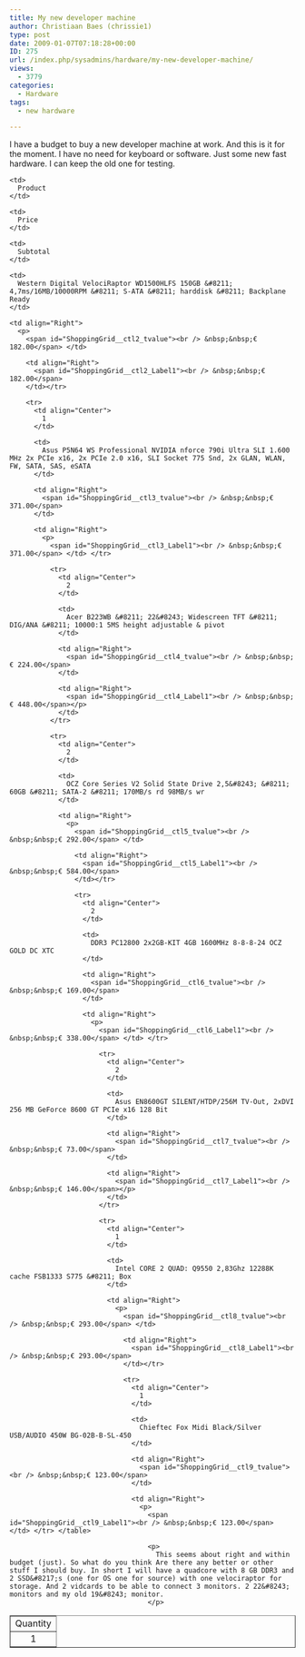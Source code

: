 ```yaml
---
title: My new developer machine
author: Christiaan Baes (chrissie1)
type: post
date: 2009-01-07T07:18:28+00:00
ID: 275
url: /index.php/sysadmins/hardware/my-new-developer-machine/
views:
  - 3779
categories:
  - Hardware
tags:
  - new hardware

---
```

I have a budget to buy a new developer machine at work. And this is it for the moment. I have no need for keyboard or software. Just some new fast hardware. I can keep the old one for testing. 

<table cellspacing="0" rules="all" border="1" id="ShoppingGrid">
  <tr>
    <td>
      Quantity
    </td>
    
    <td>
      Product
    </td>
    
    <td>
      Price
    </td>
    
    <td>
      Subtotal
    </td>
  </tr>
  
  <tr>
    <td align="Center">
      1
    </td>
    
    <td>
      Western Digital VelociRaptor WD1500HLFS 150GB &#8211; 4,7ms/16MB/10000RPM &#8211; S-ATA &#8211; harddisk &#8211; Backplane Ready
    </td>
    
    <td align="Right">
      <p>
        <span id="ShoppingGrid__ctl2_tvalue"><br /> &nbsp;&nbsp;€ 182.00</span> </td> 
        
        <td align="Right">
          <span id="ShoppingGrid__ctl2_Label1"><br /> &nbsp;&nbsp;€ 182.00</span>
        </td></tr> 
        
        <tr>
          <td align="Center">
            1
          </td>
          
          <td>
            Asus P5N64 WS Professional NVIDIA nforce 790i Ultra SLI 1.600 MHz 2x PCIe x16, 2x PCIe 2.0 x16, SLI Socket 775 Snd, 2x GLAN, WLAN, FW, SATA, SAS, eSATA
          </td>
          
          <td align="Right">
            <span id="ShoppingGrid__ctl3_tvalue"><br /> &nbsp;&nbsp;€ 371.00</span>
          </td>
          
          <td align="Right">
            <p>
              <span id="ShoppingGrid__ctl3_Label1"><br /> &nbsp;&nbsp;€ 371.00</span> </td> </tr> 
              
              <tr>
                <td align="Center">
                  2
                </td>
                
                <td>
                  Acer B223WB &#8211; 22&#8243; Widescreen TFT &#8211; DIG/ANA &#8211; 10000:1 5MS height adjustable & pivot
                </td>
                
                <td align="Right">
                  <span id="ShoppingGrid__ctl4_tvalue"><br /> &nbsp;&nbsp;€ 224.00</span>
                </td>
                
                <td align="Right">
                  <span id="ShoppingGrid__ctl4_Label1"><br /> &nbsp;&nbsp;€ 448.00</span></p>
                </td>
              </tr>
              
              <tr>
                <td align="Center">
                  2
                </td>
                
                <td>
                  OCZ Core Series V2 Solid State Drive 2,5&#8243; &#8211; 60GB &#8211; SATA-2 &#8211; 170MB/s rd 98MB/s wr
                </td>
                
                <td align="Right">
                  <p>
                    <span id="ShoppingGrid__ctl5_tvalue"><br /> &nbsp;&nbsp;€ 292.00</span> </td> 
                    
                    <td align="Right">
                      <span id="ShoppingGrid__ctl5_Label1"><br /> &nbsp;&nbsp;€ 584.00</span>
                    </td></tr> 
                    
                    <tr>
                      <td align="Center">
                        2
                      </td>
                      
                      <td>
                        DDR3 PC12800 2x2GB-KIT 4GB 1600MHz 8-8-8-24 OCZ GOLD DC XTC
                      </td>
                      
                      <td align="Right">
                        <span id="ShoppingGrid__ctl6_tvalue"><br /> &nbsp;&nbsp;€ 169.00</span>
                      </td>
                      
                      <td align="Right">
                        <p>
                          <span id="ShoppingGrid__ctl6_Label1"><br /> &nbsp;&nbsp;€ 338.00</span> </td> </tr> 
                          
                          <tr>
                            <td align="Center">
                              2
                            </td>
                            
                            <td>
                              Asus EN8600GT SILENT/HTDP/256M TV-Out, 2xDVI 256 MB GeForce 8600 GT PCIe x16 128 Bit
                            </td>
                            
                            <td align="Right">
                              <span id="ShoppingGrid__ctl7_tvalue"><br /> &nbsp;&nbsp;€ 73.00</span>
                            </td>
                            
                            <td align="Right">
                              <span id="ShoppingGrid__ctl7_Label1"><br /> &nbsp;&nbsp;€ 146.00</span></p>
                            </td>
                          </tr>
                          
                          <tr>
                            <td align="Center">
                              1
                            </td>
                            
                            <td>
                              Intel CORE 2 QUAD: Q9550 2,83Ghz 12288K cache FSB1333 S775 &#8211; Box
                            </td>
                            
                            <td align="Right">
                              <p>
                                <span id="ShoppingGrid__ctl8_tvalue"><br /> &nbsp;&nbsp;€ 293.00</span> </td> 
                                
                                <td align="Right">
                                  <span id="ShoppingGrid__ctl8_Label1"><br /> &nbsp;&nbsp;€ 293.00</span>
                                </td></tr> 
                                
                                <tr>
                                  <td align="Center">
                                    1
                                  </td>
                                  
                                  <td>
                                    Chieftec Fox Midi Black/Silver USB/AUDIO 450W BG-02B-B-SL-450
                                  </td>
                                  
                                  <td align="Right">
                                    <span id="ShoppingGrid__ctl9_tvalue"><br /> &nbsp;&nbsp;€ 123.00</span>
                                  </td>
                                  
                                  <td align="Right">
                                    <p>
                                      <span id="ShoppingGrid__ctl9_Label1"><br /> &nbsp;&nbsp;€ 123.00</span> </td> </tr> </table> 
                                      
                                      <p>
                                        This seems about right and within budget (just). So what do you think Are there any better or other stuff I should buy. In short I will have a quadcore with 8 GB DDR3 and 2 SSD&#8217;s (one for OS one for source) with one velociraptor for storage. And 2 vidcards to be able to connect 3 monitors. 2 22&#8243; monitors and my old 19&#8243; monitor.
                                      </p>